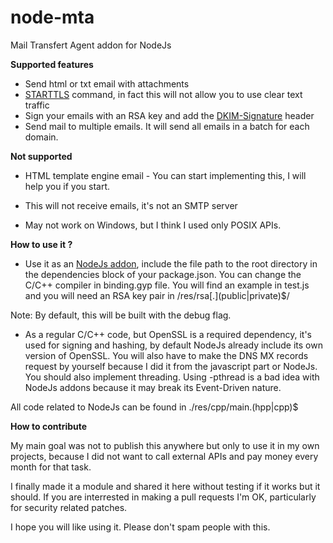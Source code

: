 # node-mta
Mail Transfert Agent addon for NodeJs

**Supported features**

* Send html or txt email with attachments
* [STARTTLS][1] command, in fact this will not allow you to use clear text traffic
* Sign your emails with an RSA key and add the [DKIM-Signature][2] header
* Send mail to multiple emails. It will send all emails in a batch for each domain.

**Not supported**

* HTML template engine email - You can start implementing this, I will help 
you if you start. 

* This will not receive emails, it's not an SMTP server

* May not work on Windows, but I think I used only POSIX APIs.

**How to use it ?**

* Use it as an [NodeJs addon][3], include the file path to the root directory 
in the dependencies block of your package.json. You can change the C/C++ compiler 
in binding.gyp file. You will find an example in test.js and you will need an RSA key pair
in /res/rsa\[.](public|private)$/
 
Note: By default, this will be built with the debug flag.

* As a regular C/C++ code, but OpenSSL is a required dependency, it's used
for signing and hashing, by default NodeJs already include its own version of OpenSSL. 
You will also have to make the DNS MX records request by yourself because I did it from 
the javascript part or NodeJs. You should also implement threading. Using -pthread is a bad idea 
with NodeJs addons because it may break its Event-Driven nature. 

All code related to NodeJs can be found in ./res/cpp/main.(hpp|cpp)$

**How to contribute**

My main goal was not to publish this anywhere but only to use it in my own projects, because I did 
not want to call external APIs and pay money every month for that task.

I finally made it a module and shared it here without testing if it works but it should.
If you are interrested in making a pull requests I'm OK, particularly for security related patches.

I hope you will like using it. 
Please don't spam people with this. 


[1]: https://en.wikipedia.org/wiki/Opportunistic_TLS
[2]: https://en.wikipedia.org/wiki/DomainKeys_Identified_Mail
[3]: https://nodejs.org/api/addons.html
